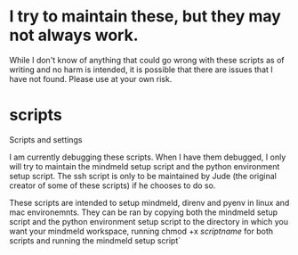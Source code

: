 # I try to maintain these, but they may not always work.
While I don't know of anything that could go wrong with these scripts as of writing and no harm is intended, it is possible that there are issues that I have not found. Please use at your own risk.

# scripts
Scripts and settings

I am currently debugging these scripts. When I have them debugged, I only will try to maintain the mindmeld setup script and the python environment setup script. The ssh script is only to be maintained by Jude (the original creator of some of these scripts) if he chooses to do so.

These scripts are intended to setup mindmeld, direnv and pyenv in linux and mac environemnts. They can be ran by copying both the mindmeld setup script and the python environment setup script to the directory in which you want your mindmeld workspace, running chmod +x *scriptname* for both scripts and running the mindmeld setup script`
